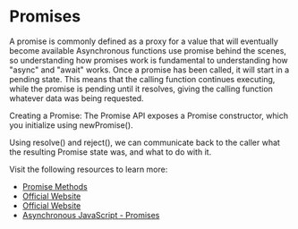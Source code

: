 # Promises

A promise is commonly defined as a proxy for a value that will eventually become available
Asynchronous functions use promise behind the scenes, so understanding how promises work is fundamental to understanding how "async" and "await" works.
Once a promise has been called, it will start in a pending state. This means that the calling function continues executing, while the promise is pending until it resolves, giving the calling function whatever data was being requested.

Creating a Promise:
The Promise API exposes a Promise constructor, which you initialize using newPromise().

Using resolve() and reject(), we can communicate back to the caller what the resulting Promise state was, and what to do with it.

Visit the following resources to learn more:

- [Promise Methods](https://developer.mozilla.org/en-US/docs/Web/JavaScript/Reference/Global_Objects/Promise)
- [Official Website](https://www.promisejs.org/)
- [Official Website](https://www.freecodecamp.org/news/javascript-promises-for-beginners/)
- [Asynchronous JavaScript - Promises](https://www.youtube.com/watch?v=a_8nrslImo4/)
